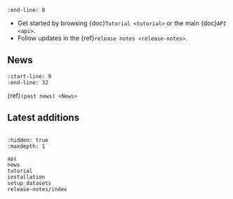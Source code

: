 ```{include} ../../biotranslator/README.md
:end-line: 8
```

* Get started by browsing {doc}`Tutorial <tutorial>` or the main {doc}`API <api>`.
* Follow updates in the {ref}`release notes <release-notes>`.

## News

```{include} news.md
:start-line: 9
:end-line: 32
```

{ref}`(past news) <News>`

## Latest additions

```{include} release-notes/release_latest.md
```

```{toctree}
:hidden: true
:maxdepth: 1

api
news
tutorial
installation
setup_datasets
release-notes/index
```

[github]: https://github.com/ywzhao2002/biotranslator